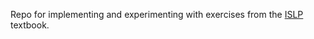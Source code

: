 Repo for implementing and experimenting with exercises from the [ISLP](https://www.statlearning.com) textbook.